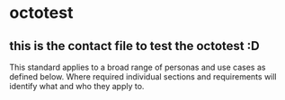 # octotest
## this is the contact file to test the octotest :D

<span style=“color:red”>This standard applies to a broad range of personas and use cases as defined below. Where required individual sections and requirements will identify what and who they apply to.</span>
